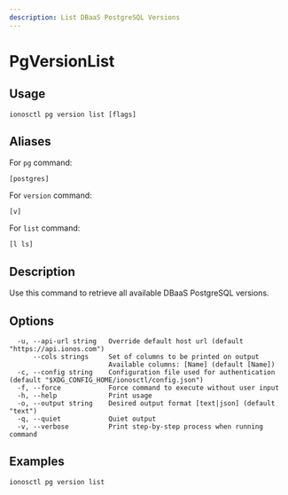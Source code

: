 ```yaml
---
description: List DBaaS PostgreSQL Versions
---
```


# PgVersionList

## Usage

```text
ionosctl pg version list [flags]
```

## Aliases

For `pg` command:

```text
[postgres]
```

For `version` command:

```text
[v]
```

For `list` command:

```text
[l ls]
```

## Description

Use this command to retrieve all available DBaaS PostgreSQL versions.

## Options

```text
  -u, --api-url string   Override default host url (default "https://api.ionos.com")
      --cols strings     Set of columns to be printed on output 
                         Available columns: [Name] (default [Name])
  -c, --config string    Configuration file used for authentication (default "$XDG_CONFIG_HOME/ionosctl/config.json")
  -f, --force            Force command to execute without user input
  -h, --help             Print usage
  -o, --output string    Desired output format [text|json] (default "text")
  -q, --quiet            Quiet output
  -v, --verbose          Print step-by-step process when running command
```

## Examples

```text
ionosctl pg version list
```

